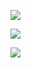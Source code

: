 ![](https://github-readme-stats.vercel.app/api/top-langs/?username=Ipambe&theme=dark&hide_border=true&include_all_commits=true&count_private=false&layout=compact)

![](https://github-readme-stats.vercel.app/api?username=Ipambe&theme=dark&hide_border=true&include_all_commits=true&count_private=false)

![](https://nirzak-streak-stats.vercel.app/?user=Ipambe&theme=dark&hide_border=true)

